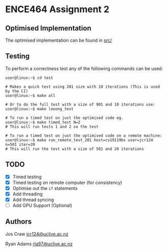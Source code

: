 # ENCE464 Assignment 2

## Optimised Implementation
The optimised implementation can be found in [src/](src/)

## Testing
To perform a correctness test any of the following commands can be used:

```console
user@linux:~$ cd test

# Makes a quick test using 201 size with 10 iterations (This is used by the CI)
user@linux:~$ make all

# Or to do the full test with a size of 901 and 10 iterations use:
user@linux:~$ make looong_test

# To run a timed test on just the optimised code eg.
user@linux:~$ make timed_test N=2
# This will run tests 1 and 2 so the test

# To run a timed test on just the optimised code on a remote machine:
user@linux:~$ make run_remote_test_201 host=cs19119bs user=jcr124 n=501 iter=20
# This will run the test with a size of 501 and 20 iterations
```

## TODO

- [x] Timed testing
- [x] Timed testing on remote computer (for consistency)
- [x] Optimise out the `if` statements
- [x] Add threading
- [x] Add thread syncing
- [ ] Add GPU Support (Optional)
 
## Authors
Jos Craw <jcr124@uclive.ac.nz>

Ryan Adams <rla97@uclive.ac.nz>
